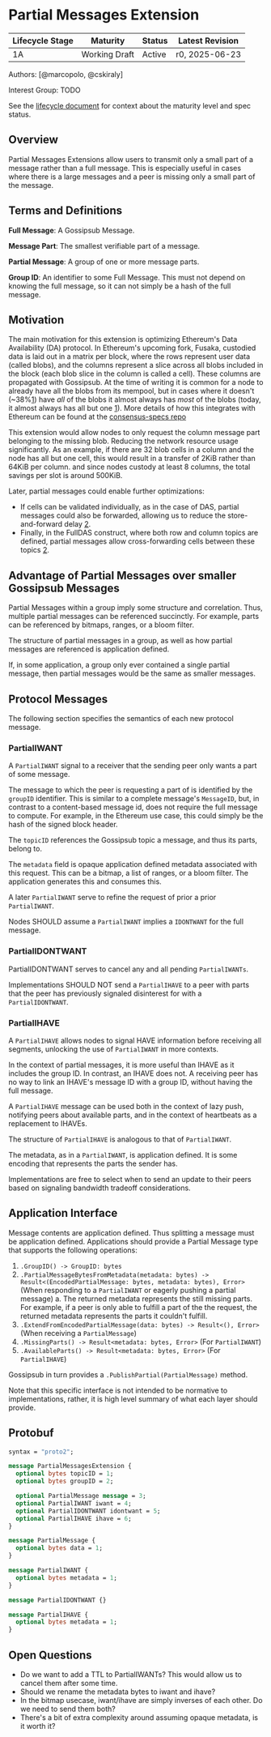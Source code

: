 # Partial Messages Extension

| Lifecycle Stage | Maturity      | Status | Latest Revision |
| --------------- | ------------- | ------ | --------------- |
| 1A              | Working Draft | Active | r0, 2025-06-23  |

Authors: [@marcopolo, @cskiraly]

Interest Group: TODO

[@marcopolo]: https://github.com/marcopolo
[@cskiraly]: https://github.com/cskiraly

See the [lifecycle document][lifecycle-spec] for context about the maturity level
and spec status.

[lifecycle-spec]: https://github.com/libp2p/specs/blob/master/00-framework-01-spec-lifecycle.md

## Overview

Partial Messages Extensions allow users to transmit only a small part of a
message rather than a full message. This is especially useful in cases where
there is a large messages and a peer is missing only a small part of the
message.

## Terms and Definitions

**Full Message**: A Gossipsub Message.

**Message Part**: The smallest verifiable part of a message.

**Partial Message**: A group of one or more message parts.

**Group ID**: An identifier to some Full Message. This must not depend on
knowing the full message, so it can not simply be a hash of the full message.

## Motivation

The main motivation for this extension is optimizing Ethereum's Data
Availability (DA) protocol. In Ethereum's upcoming fork, Fusaka, custodied data
is laid out in a matrix per block, where the rows represent user data (called
blobs), and the columns represent a slice across all blobs included in the block
(each blob slice in the column is called a cell). These columns are propagated
with Gossipsub. At the time of writing it is common for a node to already have
all the blobs from its mempool, but in cases where it doesn't (~38%[1]) have
_all_ of the blobs it almost always has _most_ of the blobs (today, it almost
always has all but one [1]). More details of how this integrates with Ethereum
can be found at the [consensus-specs
repo](https://github.com/ethereum/consensus-specs/pull/4558)

This extension would allow nodes to only request the column message part
belonging to the missing blob. Reducing the network resource usage
significantly. As an example, if there are 32 blob cells in a column and the
node has all but one cell, this would result in a transfer of 2KiB rather than
64KiB per column. and since nodes custody at least 8 columns, the total savings
per slot is around 500KiB.

Later, partial messages could enable further optimizations:
- If cells can be validated individually, as in the case of DAS, partial
  messages could also be forwarded, allowing us to reduce the store-and-forward
  delay [2].
- Finally, in the FullDAS construct, where both row and column topics are
  defined, partial messages allow cross-forwarding cells between these topics
  [2].

## Advantage of Partial Messages over smaller Gossipsub Messages

Partial Messages within a group imply some structure and correlation. Thus,
multiple partial messages can be referenced succinctly. For example, parts can
be referenced by bitmaps, ranges, or a bloom filter.

The structure of partial messages in a group, as well as how partial messages
are referenced is application defined.

If, in some application, a group only ever contained a single partial message,
then partial messages would be the same as smaller messages.


## Protocol Messages

The following section specifies the semantics of each new protocol message.

### PartialIWANT

A `PartialIWANT` signal to a receiver that the sending peer only wants a part of
some message.

The message to which the peer is requesting a part of is identified by the
`groupID` identifier. This is similar to a complete message's `MessageID`, but,
in contrast to a content-based message id, does not require the full message to
compute. For example, in the Ethereum use case, this could simply be the hash of
the signed block header.

The `topicID` references the Gossipsub topic a message, and thus its parts,
belong to.

The `metadata` field is opaque application defined metadata associated with this
request. This can be a bitmap, a list of ranges, or a bloom filter. The
application generates this and consumes this.

A later `PartialIWANT` serve to refine the request of prior a prior `PartialIWANT`.

Nodes SHOULD assume a `PartialIWANT` implies a `IDONTWANT` for the full message.

### PartialIDONTWANT

PartialIDONTWANT serves to cancel any and all pending `PartialIWANTs`.

Implementations SHOULD NOT send a `PartialIHAVE` to a peer with parts that the
peer has previously signaled disinterest for with a `PartialIDONTWANT`.

### PartialIHAVE

A `PartialIHAVE` allows nodes to signal HAVE information before receiving all
segments, unlocking the use of `PartialIWANT` in more contexts.

In the context of partial messages, it is more useful than IHAVE as it includes
the group ID. In contrast, an IHAVE does not. A receiving peer has no way to
link an IHAVE's message ID with a group ID, without having the full message.

A `PartialIHAVE` message can be used both in the context of lazy push, notifying
peers about available parts, and in the context of heartbeats as a replacement
to IHAVEs.

The structure of `PartialIHAVE` is analogous to that of `PartialIWANT`.

The metadata, as in a `PartialIWANT`, is application defined. It is some encoding
that represents the parts the sender has.

Implementations are free to select when to send an update to their peers based
on signaling bandwidth tradeoff considerations.

## Application Interface

Message contents are application defined. Thus splitting a message must be
application defined. Applications should provide a Partial Message type that
supports the following operations:

1. `.GroupID() -> GroupID: bytes`
2. `.PartialMessageBytesFromMetadata(metadata: bytes) -> Result<(EncodedPartialMessage: bytes, metadata: bytes), Error>` (When responding to a `PartialIWANT` or eagerly pushing a partial message)
  a. The returned metadata represents the still missing parts. For example, if a
     peer is only able to fulfill a part of the the request, the returned
     metadata represents the parts it couldn't fulfill.
3. `.ExtendFromEncodedPartialMessage(data: bytes) -> Result<(), Error>` (When receiving a `PartialMessage`)
4. `.MissingParts() -> Result<metadata: bytes, Error>` (For `PartialIWANT`)
5. `.AvailableParts() -> Result<metadata: bytes, Error>` (For `PartialIHAVE`)

Gossipsub in turn provides a `.PublishPartial(PartialMessage)` method.

Note that this specific interface is not intended to be normative to
implementations, rather, it is high level summary of what each layer should
provide.

## Protobuf

```protobuf
syntax = "proto2";

message PartialMessagesExtension {
  optional bytes topicID = 1;
  optional bytes groupID = 2;

  optional PartialMessage message = 3;
  optional PartialIWANT iwant = 4;
  optional PartialIDONTWANT idontwant = 5;
  optional PartialIHAVE ihave = 6;
}

message PartialMessage {
  optional bytes data = 1;
}

message PartialIWANT {
  optional bytes metadata = 1;
}

message PartialIDONTWANT {}

message PartialIHAVE {
  optional bytes metadata = 1;
}

```

## Open Questions

- Do we want to add a TTL to PartialIWANTs? This would allow us to cancel them after some time.
- Should we rename the metadata bytes to iwant and ihave?
- In the bitmap usecase, iwant/ihave are simply inverses of each other. Do we need to send them both?
- There's a bit of extra complexity around assuming opaque metadata, is it worth it?

[1]: https://ethresear.ch/t/is-data-available-in-the-el-mempool/22329
[2]: https://ethresear.ch/t/fulldas-towards-massive-scalability-with-32mb-blocks-and-beyond/19529#possible-extensions-13
